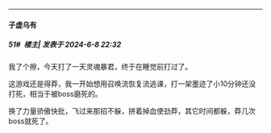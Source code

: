 ﻿
*****

####  子虚乌有  
##### 51#         楼主| 发表于 2024-6-8 22:32

我了个擦，今天打了一天灵魂暴君，终于在睡觉前打过了。

这游戏还是得莽，我一开始想用召唤流恢复流逃课，打一架墨迹了小10分钟还没打死，相当于被boss磨死的。

换了力量骄傲快批，飞过来那招不躲，拼着掉血使劲莽，其它时间都躲，莽几次boss就死了。

